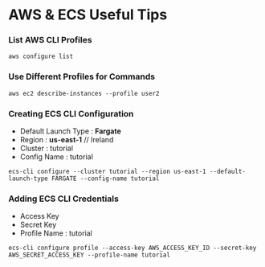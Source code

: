# AWS & ECS Useful Tips

### List AWS CLI Profiles
```
aws configure list
```

### Use Different Profiles for Commands

```
aws ec2 describe-instances --profile user2
```

### Creating ECS CLI Configuration

- Default Launch Type : **Fargate**
- Region : **us-east-1** // Ireland
- Cluster : tutorial
- Config Name : tutorial

```
ecs-cli configure --cluster tutorial --region us-east-1 --default-launch-type FARGATE --config-name tutorial
```

### Adding ECS CLI Credentials

- Access Key
- Secret Key 
- Profile Name : tutorial

```
ecs-cli configure profile --access-key AWS_ACCESS_KEY_ID --secret-key AWS_SECRET_ACCESS_KEY --profile-name tutorial
```